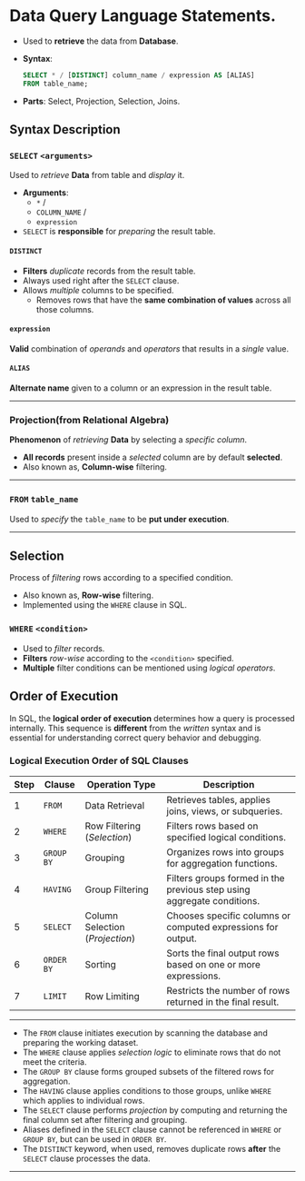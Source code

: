 # Data Query Language Statements.

- Used to **retrieve** the data from **Database**.

- **Syntax**:

  ```sql
  SELECT * / [DISTINCT] column_name / expression AS [ALIAS]
  FROM table_name;
  ```

- **Parts**: Select, Projection, Selection, Joins.

## Syntax Description

### `SELECT` `<arguments>`

Used to *retrieve* **Data** from table and *display* it.

- **Arguments**:
  - `*` /
  - `COLUMN_NAME` /
  - `expression`
- `SELECT` is **responsible** for *preparing* the result table.

#### `DISTINCT`

- **Filters** *duplicate* records from the result table.
- Always used right after the `SELECT` clause.
- Allows *multiple* columns to be specified.
  - Removes rows that have the **same combination of values** across all those columns.

#### `expression`

**Valid** combination of *operands* and *operators* that results in a *single* value.

#### `ALIAS`

**Alternate name** given to a column or an expression in the result table.

---

### Projection(from Relational Algebra)

**Phenomenon** of *retrieving* **Data** by selecting a *specific column*.

- **All records** present inside a *selected* column are by default **selected**.
- Also known as, **Column-wise** filtering.

---

### `FROM` `table_name`

Used to *specify* the `table_name` to be **put under execution**.

---

## Selection

Process of *filtering* rows according to a specified condition.

- Also known as, **Row-wise** filtering.
- Implemented using the `WHERE` clause in SQL.

### `WHERE` `<condition>`

- Used to *filter* records.
- **Filters** *row-wise* according to the `<condition>` specified.
- **Multiple** filter conditions can be mentioned using *logical operators*.

## Order of Execution

In SQL, the **logical order of execution** determines how a query is processed internally. This sequence is **different** from the *written* syntax and is essential for understanding correct query behavior and debugging.

### Logical Execution Order of SQL Clauses

| Step | Clause     | Operation Type                  | Description                                                  |
| ---- | ---------- | ------------------------------- | ------------------------------------------------------------ |
| 1    | `FROM`     | Data Retrieval                  | Retrieves tables, applies joins, views, or subqueries.       |
| 2    | `WHERE`    | Row Filtering (*Selection*)     | Filters rows based on specified logical conditions.          |
| 3    | `GROUP BY` | Grouping                        | Organizes rows into groups for aggregation functions.        |
| 4    | `HAVING`   | Group Filtering                 | Filters groups formed in the previous step using aggregate conditions. |
| 5    | `SELECT`   | Column Selection (*Projection*) | Chooses specific columns or computed expressions for output. |
| 6    | `ORDER BY` | Sorting                         | Sorts the final output rows based on one or more expressions. |
| 7    | `LIMIT`    | Row Limiting                    | Restricts the number of rows returned in the final result.   |

------

- The `FROM` clause initiates execution by scanning the database and preparing the working dataset.
- The `WHERE` clause applies *selection logic* to eliminate rows that do not meet the criteria.
- The `GROUP BY` clause forms grouped subsets of the filtered rows for aggregation.
- The `HAVING` clause applies conditions to those groups, unlike `WHERE` which applies to individual rows.
- The `SELECT` clause performs *projection* by computing and returning the final column set after filtering and grouping.
- Aliases defined in the `SELECT` clause cannot be referenced in `WHERE` or `GROUP BY`, but can be used in `ORDER BY`.
- The `DISTINCT` keyword, when used, removes duplicate rows **after** the `SELECT` clause processes the data.

---